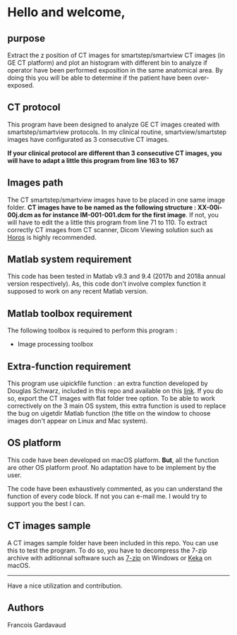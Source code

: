 # Hello and welcome,

## purpose
Extract the z position of CT images for smartstep/smartview CT images (in GE CT platform) and plot an histogram with different bin to analyze if operator have been performed exposition in the same anatomical area.
By doing this you will be able to determine if the patient have been over-exposed.

## CT protocol

This program have been designed to analyze GE CT images created with smartstep/smartview protocols. In my clinical routine, smartview/smartstep images have configurated as 3 consecutive CT images.

**If your clinical protocol are different than 3 consecutive CT images, you will have to adapt a little this program from line 163 to 167**

## Images path
The CT smartstep/smartview images have to be placed in one same image folder.
**CT images have to be named as the following structure : XX-00i-00j.dcm as for instance IM-001-001.dcm for the first image**.
If not, you will have to edit the a little this program from line 71 to 110.
To extract correctly CT images from CT scanner, Dicom Viewing solution such as [Horos](https://horosproject.org) is highly recommended. 

## Matlab system requirement
This code has been tested in Matlab v9.3  and 9.4 (2017b and 2018a annual version respectively). 
As, this code don't involve complex function it supposed to work on any recent Matlab version.

## Matlab toolbox requirement

The following toolbox is required to perform this program :

- Image processing toolbox

## Extra-function requirement

This program use uipickfile function : an extra function developed by Douglas Schwarz, included in this repo and available on this [link](https://fr.mathworks.com/matlabcentral/fileexchange/10867-uipickfiles-uigetfile-on-steroids). If you do so, export the CT images with flat folder tree option.
To be able to work correctively on the 3 main OS system, this extra function is used to replace the bug on uigetdir Matlab function (the title on the window to choose images don't appear on Linux and Mac system).

## OS platform

This code have been developed on macOS platform.
**But**, all the function are other OS platform proof. No adaptation have to be implement by the user.


The code have been exhaustively commented, as you can understand the function of every code block. If not you can e-mail me. I would try to support you the best I can.

## CT images sample

A CT images sample folder have been included in this repo. You can use this to test the program. To do so, you have to decompress the 7-zip archive with aditionnal software such as [7-zip](https://www.7-zip.org) on Windows or [Keka](https://www.keka.io/en/) on macOS.

-----

Have a nice utilization and contribution.

## Authors

Francois Gardavaud

